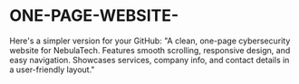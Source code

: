 # ONE-PAGE-WEBSITE-
Here's a simpler version for your GitHub:  "A clean, one-page cybersecurity website for NebulaTech. Features smooth scrolling, responsive design, and easy navigation. Showcases services, company info, and contact details in a user-friendly layout."
